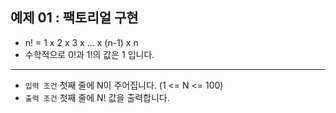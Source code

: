 ## 예제 01 : 팩토리얼 구현
- n! = 1 x 2 x 3 x ... x (n-1) x n
- 수학적으로 0!과 1!의 값은 1 입니다.
---
- `입력 조건` 첫째 줄에 N이 주어집니다. (1 <= N <= 100)
- `출력 조건` 첫째 줄에 N! 값을 출력합니다.